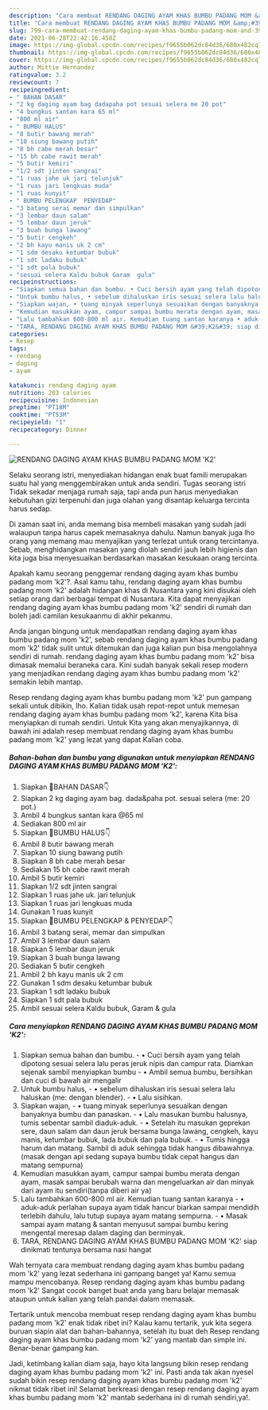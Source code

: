 ```yaml
---
description: "Cara membuat RENDANG DAGING AYAM KHAS BUMBU PADANG MOM &amp;#39;K2&amp;#39; yang lezat dan Mudah Dibuat"
title: "Cara membuat RENDANG DAGING AYAM KHAS BUMBU PADANG MOM &amp;#39;K2&amp;#39; yang lezat dan Mudah Dibuat"
slug: 799-cara-membuat-rendang-daging-ayam-khas-bumbu-padang-mom-and-39-k2-and-39-yang-lezat-dan-mudah-dibuat
date: 2021-06-28T22:42:16.458Z
image: https://img-global.cpcdn.com/recipes/f9655b062dc84d36/680x482cq70/rendang-daging-ayam-khas-bumbu-padang-mom-k2-foto-resep-utama.jpg
thumbnail: https://img-global.cpcdn.com/recipes/f9655b062dc84d36/680x482cq70/rendang-daging-ayam-khas-bumbu-padang-mom-k2-foto-resep-utama.jpg
cover: https://img-global.cpcdn.com/recipes/f9655b062dc84d36/680x482cq70/rendang-daging-ayam-khas-bumbu-padang-mom-k2-foto-resep-utama.jpg
author: Mittie Hernandez
ratingvalue: 3.2
reviewcount: 7
recipeingredient:
- " BAHAN DASAR"
- "2 kg daging ayam bag dadapaha pot sesuai selera me 20 pot"
- "4 bungkus santan kara 65 ml"
- "800 ml air"
- " BUMBU HALUS"
- "8 butir bawang merah"
- "10 siung bawang putih"
- "8 bh cabe merah besar"
- "15 bh cabe rawit merah"
- "5 butir kemiri"
- "1/2 sdt jinten sangrai"
- "1 ruas jahe uk jari telunjuk"
- "1 ruas jari lengkuas muda"
- "1 ruas kunyit"
- " BUMBU PELENGKAP  PENYEDAP"
- "3 batang serai memar dan simpulkan"
- "3 lembar daun salam"
- "5 lembar daun jeruk"
- "3 buah bunga lawang"
- "5 butir cengkeh"
- "2 bh kayu manis uk 2 cm"
- "1 sdm desaku ketumbar bubuk"
- "1 sdt ladaku bubuk"
- "1 sdt pala bubuk"
- "sesuai selera Kaldu bubuk Garam  gula"
recipeinstructions:
- "Siapkan semua bahan dan bumbu. • Cuci bersih ayam yang telah dipotong sesuai selera lalu peras jeruk nipis dan campur rata. Diamkan sejenak sambil menyiapkan bumbu • Ambil semua bumbu, bersihkan dan cuci di bawah air mengalir"
- "Untuk bumbu halus, • sebelum dihaluskan iris sesuai selera lalu haluskan (me: dengan blender). • Lalu sisihkan."
- "Siapkan wajan, • tuang minyak seperlunya sesuaikan dengan banyaknya bumbu dan panaskan. • Lalu masukan bumbu halusnya, tumis sebentar sambil diaduk-aduk. • Setelah itu masukan geprekan sere, daun salam dan daun jeruk bersama bunga lawang, cengkeh, kayu manis, ketumbar bubuk, lada bubuk dan pala bubuk. • Tumis hingga harum dan matang. Sambil di aduk sehingga tidak hangus dibawahnya. (masak dengan api sedang supaya bumbu tidak cepat hangus dan matang sempurna)"
- "Kemudian masukkan ayam, campur sampai bumbu merata dengan ayam, masak sampai berubah warna dan mengeluarkan air dan minyak dari ayam itu sendiri(tanpa diberi air ya)"
- "Lalu tambahkan 600-800 ml air. Kemudian tuang santan karanya • aduk-aduk perlahan supaya ayam tidak hancur biarkan sampai mendidih terlebih dahulu, lalu tutup supaya ayam matang sempurna. • Masak sampai ayam matang &amp; santan menyusut sampai bumbu kering mengental meresap dalam daging dan berminyak."
- "TARA, RENDANG DAGING AYAM KHAS BUMBU PADANG MOM &#39;K2&#39; siap dinikmati tentunya bersama nasi hangat"
categories:
- Resep
tags:
- rendang
- daging
- ayam

katakunci: rendang daging ayam 
nutrition: 203 calories
recipecuisine: Indonesian
preptime: "PT18M"
cooktime: "PT53M"
recipeyield: "1"
recipecategory: Dinner

---
```



![RENDANG DAGING AYAM KHAS BUMBU PADANG MOM &#39;K2&#39;](https://img-global.cpcdn.com/recipes/f9655b062dc84d36/680x482cq70/rendang-daging-ayam-khas-bumbu-padang-mom-k2-foto-resep-utama.jpg)

Selaku seorang istri, menyediakan hidangan enak buat famili merupakan suatu hal yang menggembirakan untuk anda sendiri. Tugas seorang istri Tidak sekadar menjaga rumah saja, tapi anda pun harus menyediakan kebutuhan gizi terpenuhi dan juga olahan yang disantap keluarga tercinta harus sedap.

Di zaman  saat ini, anda memang bisa membeli masakan yang sudah jadi walaupun tanpa harus capek memasaknya dahulu. Namun banyak juga lho orang yang memang mau menyajikan yang terlezat untuk orang tercintanya. Sebab, menghidangkan masakan yang diolah sendiri jauh lebih higienis dan kita juga bisa menyesuaikan berdasarkan masakan kesukaan orang tercinta. 



Apakah kamu seorang penggemar rendang daging ayam khas bumbu padang mom &#39;k2&#39;?. Asal kamu tahu, rendang daging ayam khas bumbu padang mom &#39;k2&#39; adalah hidangan khas di Nusantara yang kini disukai oleh setiap orang dari berbagai tempat di Nusantara. Kita dapat menyajikan rendang daging ayam khas bumbu padang mom &#39;k2&#39; sendiri di rumah dan boleh jadi camilan kesukaanmu di akhir pekanmu.

Anda jangan bingung untuk mendapatkan rendang daging ayam khas bumbu padang mom &#39;k2&#39;, sebab rendang daging ayam khas bumbu padang mom &#39;k2&#39; tidak sulit untuk ditemukan dan juga kalian pun bisa mengolahnya sendiri di rumah. rendang daging ayam khas bumbu padang mom &#39;k2&#39; bisa dimasak memalui beraneka cara. Kini sudah banyak sekali resep modern yang menjadikan rendang daging ayam khas bumbu padang mom &#39;k2&#39; semakin lebih mantap.

Resep rendang daging ayam khas bumbu padang mom &#39;k2&#39; pun gampang sekali untuk dibikin, lho. Kalian tidak usah repot-repot untuk memesan rendang daging ayam khas bumbu padang mom &#39;k2&#39;, karena Kita bisa menyiapkan di rumah sendiri. Untuk Kita yang akan menyajikannya, di bawah ini adalah resep membuat rendang daging ayam khas bumbu padang mom &#39;k2&#39; yang lezat yang dapat Kalian coba.

<!--inarticleads1-->

##### Bahan-bahan dan bumbu yang digunakan untuk menyiapkan RENDANG DAGING AYAM KHAS BUMBU PADANG MOM &#39;K2&#39;:

1. Siapkan  🍁BAHAN DASAR👇
1. Siapkan 2 kg daging ayam bag. dada&amp;paha pot. sesuai selera (me: 20 pot.)
1. Ambil 4 bungkus santan kara @65 ml
1. Sediakan 800 ml air
1. Siapkan  🍁BUMBU HALUS👇
1. Ambil 8 butir bawang merah
1. Siapkan 10 siung bawang putih
1. Siapkan 8 bh cabe merah besar
1. Sediakan 15 bh cabe rawit merah
1. Ambil 5 butir kemiri
1. Siapkan 1/2 sdt jinten sangrai
1. Siapkan 1 ruas jahe uk. jari telunjuk
1. Siapkan 1 ruas jari lengkuas muda
1. Gunakan 1 ruas kunyit
1. Siapkan  🍁BUMBU PELENGKAP &amp; PENYEDAP👇
1. Ambil 3 batang serai, memar dan simpulkan
1. Ambil 3 lembar daun salam
1. Siapkan 5 lembar daun jeruk
1. Siapkan 3 buah bunga lawang
1. Sediakan 5 butir cengkeh
1. Ambil 2 bh kayu manis uk 2 cm
1. Gunakan 1 sdm desaku ketumbar bubuk
1. Siapkan 1 sdt ladaku bubuk
1. Siapkan 1 sdt pala bubuk
1. Ambil sesuai selera Kaldu bubuk, Garam &amp; gula




<!--inarticleads2-->

##### Cara menyiapkan RENDANG DAGING AYAM KHAS BUMBU PADANG MOM &#39;K2&#39;:

1. Siapkan semua bahan dan bumbu. - • Cuci bersih ayam yang telah dipotong sesuai selera lalu peras jeruk nipis dan campur rata. Diamkan sejenak sambil menyiapkan bumbu - • Ambil semua bumbu, bersihkan dan cuci di bawah air mengalir
1. Untuk bumbu halus, - • sebelum dihaluskan iris sesuai selera lalu haluskan (me: dengan blender). - • Lalu sisihkan.
1. Siapkan wajan, - • tuang minyak seperlunya sesuaikan dengan banyaknya bumbu dan panaskan. - • Lalu masukan bumbu halusnya, tumis sebentar sambil diaduk-aduk. - • Setelah itu masukan geprekan sere, daun salam dan daun jeruk bersama bunga lawang, cengkeh, kayu manis, ketumbar bubuk, lada bubuk dan pala bubuk. - • Tumis hingga harum dan matang. Sambil di aduk sehingga tidak hangus dibawahnya. (masak dengan api sedang supaya bumbu tidak cepat hangus dan matang sempurna)
1. Kemudian masukkan ayam, campur sampai bumbu merata dengan ayam, masak sampai berubah warna dan mengeluarkan air dan minyak dari ayam itu sendiri(tanpa diberi air ya)
1. Lalu tambahkan 600-800 ml air. Kemudian tuang santan karanya - • aduk-aduk perlahan supaya ayam tidak hancur biarkan sampai mendidih terlebih dahulu, lalu tutup supaya ayam matang sempurna. - • Masak sampai ayam matang &amp; santan menyusut sampai bumbu kering mengental meresap dalam daging dan berminyak.
1. TARA, RENDANG DAGING AYAM KHAS BUMBU PADANG MOM &#39;K2&#39; siap dinikmati tentunya bersama nasi hangat




Wah ternyata cara membuat rendang daging ayam khas bumbu padang mom &#39;k2&#39; yang lezat sederhana ini gampang banget ya! Kamu semua mampu mencobanya. Resep rendang daging ayam khas bumbu padang mom &#39;k2&#39; Sangat cocok banget buat anda yang baru belajar memasak ataupun untuk kalian yang telah pandai dalam memasak.

Tertarik untuk mencoba membuat resep rendang daging ayam khas bumbu padang mom &#39;k2&#39; enak tidak ribet ini? Kalau kamu tertarik, yuk kita segera buruan siapin alat dan bahan-bahannya, setelah itu buat deh Resep rendang daging ayam khas bumbu padang mom &#39;k2&#39; yang mantab dan simple ini. Benar-benar gampang kan. 

Jadi, ketimbang kalian diam saja, hayo kita langsung bikin resep rendang daging ayam khas bumbu padang mom &#39;k2&#39; ini. Pasti anda tak akan nyesel sudah bikin resep rendang daging ayam khas bumbu padang mom &#39;k2&#39; nikmat tidak ribet ini! Selamat berkreasi dengan resep rendang daging ayam khas bumbu padang mom &#39;k2&#39; mantab sederhana ini di rumah sendiri,ya!.

